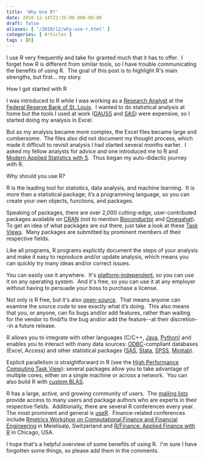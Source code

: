 ```yaml
---
title: 'Why Use R?'
date: 2010-12-14T22:35:00.000-06:00
draft: false
aliases: [ "/2010/12/why-use-r.html" ]
categories: [ Articles ]
tags : [R]
---
```


I use R very frequently and take for granted much that it has to offer.  I forget how R is different from similar tools, so I have trouble communicating the benefits of using R.  The goal of this post is to highlight R's main strengths, but first... my story.  
  
How I got started with R  
  
I was introduced to R while I was working as a [Research Analyst](http://research.stlouisfed.org/) at the [Federal Reserve Bank of St. Louis](http://stlouisfed.org/).  I wanted to do statistical analysis at home but the tools I used at work ([GAUSS](http://www.aptech.com/) and [SAS](http://www.sas.com/)) were expensive, so I started doing my analysis in Excel.  
  
But as my analysis became more complex, the Excel files became large and cumbersome.  The files also did not document my thought process, which made it difficult to revisit analysis I had started several months earlier.  I asked my fellow analysts for advice and one introduced me to R and [Modern Applied Statistics with S](http://www.amazon.com/gp/product/1441930086?ie=UTF8&tag=fosstrading-20&linkCode=as2&camp=1789&creative=390957&creativeASIN=1441930086).  Thus began my auto-didactic journey with R.  
  
Why should you use R?  

  
R is the leading tool for statistics, data analysis, and machine learning.  It is more than a statistical package; it’s a programming language, so you can create your own objects, functions, and packages.

Speaking of packages, there are over 2,000 cutting-edge, user-contributed packages available on [CRAN](http://cran.r-project.org/) (not to mention [Bioconductor](http://www.bioconductor.org/) and [Omegahat](http://www.omegahat.net/)).  To get an idea of what packages are out there, just take a look at these [Task Views](http://cran.r-project.org/web/views/).  Many packages are submitted by prominent members of their respective fields.

Like all programs, R programs explicitly document the steps of your analysis and make it easy to reproduce and/or update analysis, which means you can quickly try many ideas and/or correct issues.

You can easily use it anywhere.  It's [platform-independent](http://en.wikipedia.org/wiki/Platform-independent), so you can use it on any operating system.  And it's free, so you can use it at any employer without having to persuade your boss to purchase a license.

Not only is R free, but it's also [open-source](http://en.wikipedia.org/wiki/Open_source).  That means anyone can examine the source code to see exactly what it’s doing.  This also means that you, or anyone, can fix bugs and/or add features, rather than waiting for the vendor to find/fix the bug and/or add the feature--at their discretion--in a future release.

R allows you to integrate with other languages (C/C++, [Java](http://java.sun.com/), [Python](http://www.python.org/)) and enables you to interact with many data sources: [ODBC](http://en.wikipedia.org/wiki/Odbc)\-compliant databases (Excel, Access) and other statistical packages ([SAS](http://www.sas.com/), [Stata](http://www.stata.com/), [SPSS](http://www.spss.com/), [Minitab](http://www.minitab.com/)).

Explicit parallelism is straightforward in R (see the [High Performance Computing Task View](http://cran.r-project.org/web/views/HighPerformanceComputing.html)): several packages allow you to take advantage of multiple cores, either on a single machine or across a network.  You can also build R with [custom BLAS](http://cran.r-project.org/doc/manuals/R-admin.html#Linear-algebra).

R has a large, active, and growing community of users.  The [mailing lists](http://www.r-project.org/mail.html) provide access to many users and package authors who are experts in their respective fields.  Additionally, there are several R conferences every year.  The most prominent and general is [useR](http://user2010.org/).  Finance-related conferences include [Rmetrics Workshop on Computational Finance and Financial Engineering](https://www.rmetrics.org/meielisalp2011) in Meielisalp, Switzerland and [R/Finance: Applied Finance with R](http://www.rinfinance.com/) in Chicago, USA.

I hope that's a helpful overview of some benefits of using R.  I'm sure I have forgotten some things, so please add them in the comments.